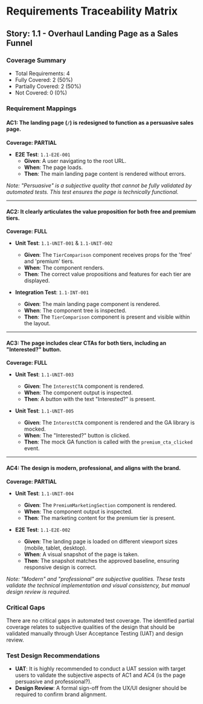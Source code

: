 # Requirements Traceability Matrix

## Story: 1.1 - Overhaul Landing Page as a Sales Funnel

### Coverage Summary

- Total Requirements: 4
- Fully Covered: 2 (50%)
- Partially Covered: 2 (50%)
- Not Covered: 0 (0%)

### Requirement Mappings

#### AC1: The landing page (`/`) is redesigned to function as a persuasive sales page.

**Coverage: PARTIAL**

- **E2E Test**: `1.1-E2E-001`
  - **Given**: A user navigating to the root URL.
  - **When**: The page loads.
  - **Then**: The main landing page content is rendered without errors.

*Note: "Persuasive" is a subjective quality that cannot be fully validated by automated tests. This test ensures the page is technically functional.* 

---

#### AC2: It clearly articulates the value proposition for both free and premium tiers.

**Coverage: FULL**

- **Unit Test**: `1.1-UNIT-001` & `1.1-UNIT-002`
  - **Given**: The `TierComparison` component receives props for the 'free' and 'premium' tiers.
  - **When**: The component renders.
  - **Then**: The correct value propositions and features for each tier are displayed.

- **Integration Test**: `1.1-INT-001`
  - **Given**: The main landing page component is rendered.
  - **When**: The component tree is inspected.
  - **Then**: The `TierComparison` component is present and visible within the layout.

---

#### AC3: The page includes clear CTAs for both tiers, including an "Interested?" button.

**Coverage: FULL**

- **Unit Test**: `1.1-UNIT-003`
  - **Given**: The `InterestCTA` component is rendered.
  - **When**: The component output is inspected.
  - **Then**: A button with the text "Interested?" is present.

- **Unit Test**: `1.1-UNIT-005`
  - **Given**: The `InterestCTA` component is rendered and the GA library is mocked.
  - **When**: The "Interested?" button is clicked.
  - **Then**: The mock GA function is called with the `premium_cta_clicked` event.

---

#### AC4: The design is modern, professional, and aligns with the brand.

**Coverage: PARTIAL**

- **Unit Test**: `1.1-UNIT-004`
  - **Given**: The `PremiumMarketingSection` component is rendered.
  - **When**: The component output is inspected.
  - **Then**: The marketing content for the premium tier is present.

- **E2E Test**: `1.1-E2E-002`
  - **Given**: The landing page is loaded on different viewport sizes (mobile, tablet, desktop).
  - **When**: A visual snapshot of the page is taken.
  - **Then**: The snapshot matches the approved baseline, ensuring responsive design is correct.

*Note: "Modern" and "professional" are subjective qualities. These tests validate the technical implementation and visual consistency, but manual design review is required.* 

### Critical Gaps

There are no critical gaps in automated test coverage. The identified partial coverage relates to subjective qualities of the design that should be validated manually through User Acceptance Testing (UAT) and design review.

### Test Design Recommendations

- **UAT**: It is highly recommended to conduct a UAT session with target users to validate the subjective aspects of AC1 and AC4 (is the page persuasive and professional?).
- **Design Review**: A formal sign-off from the UX/UI designer should be required to confirm brand alignment.
